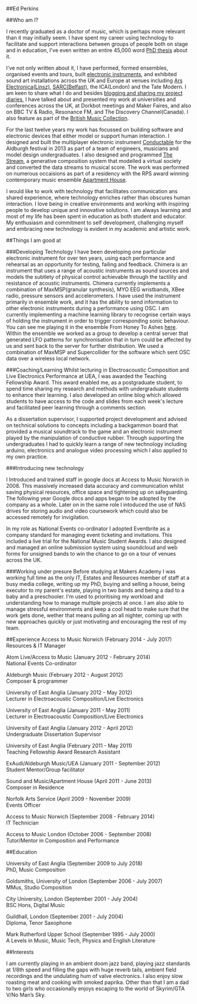 ##Ed Perkins



##Who am I?

I recently graduated as a doctor of music, which is perhaps more relevant than it may initially seem. I have spent my career using technology to facilitate and support interactions between groups of people both on stage and in education, I've even written an entire 45,000 word [PhD thesis](http://edperkins.co.uk/LEEP.pdf) about it. 

I've not only written about it, I have performed, formed ensembles, organised events and tours, built [electronic instruments](https://youtu.be/k81meVMH7uk), and exhibited sound art installations across the UK and Europe at venues including [Ars Electronica(Linsz)](https://youtu.be/9vhrE7nrzNY), [SARC(Belfast)](https://youtu.be/k81meVMH7uk), the ICA(London) and the Tate Modern. I am keen to share what I do and besides [blogging and sharing my project diaries](http://edperkins.tumblr.com/), I have talked about and presented my work at universities and conferences across the UK, at Dorkbot meetings and Maker Faires, and also on BBC TV & Radio, Resonance FM, and The Discovery Channel(Canada). I also feature as part of the [British Music Collection](https://britishmusiccollection.org.uk/composer/ed-perkins).


For the last twelve years my work has focussed on building software and electronic devices that either model or support human interaction. I designed and built the multiplayer electronic instrument [Conductable](https://youtu.be/s4AuEc8rVq0) for the Aldburgh festival in 2013 as part of a team of engineers, musicians and model design undergraduates. I also designed and programmed [The Stream](https://youtu.be/4APoBti_s44), a generative composition system that modelled a virtual society and converted the data streams to musical score. The work was performed on numerous occaisions as part of a residency with the RPS award winning contemporary music ensemble [Apartment House](http://www.apartmenthouse.co.uk/).

I would like to work with technology that facilitates communication ans shared experience, where technology enriches rather than obscures human interaction. I love being in creative environments and working with inspiring people to develop unique and innovative solutions. I am always learning and most of my life has been spent in education as both student and educator. My enthusiasm and commitment to self development, challenging myself and embracing new technology is evident in my academic and artistic work.


##Things I am good at

###Developing Technology
I have been developing one particular electronic instrument for over ten years, using each performance and rehearsal as an opportunity for testing, failing and feedback. Chimera is an instrument that uses a range of acoustic instruments as sound sources and models the subtlety of physical control achievable through the tactility and resistance of acoustic instruments. Chimera currently implements a combination of MaxMSP(granular synthesis), MYO EEG wristbands, XBee radio, pressure sensors and accelerometers. I have used the instrument primarily in ensemble work, and it has the ability to send information to other electronic instruments during a performance using OSC. I am currently implementing a machine learning library to recognise certain ways of holding the instrument in order to trigger corresponding sonic behaviour. You can see me playing it in the ensemble From Honey To Ashes [here](https://youtu.be/k81meVMH7uk). Within the ensemble we worked as a group to develop a central server that generated LFO patterns for synchronisation that in turn could be affected by us and sent back to the server for further distribution. We used a combination of MaxMSP and Supercollider for the software which sent OSC data over a wireless local network.

###Coaching/Learning
Whilst lecturing in Electroacoustic Composition and Live Electronics Performance at UEA, I was awarded the Teaching Fellowship Award. This award enabled me, as a postgraduate student, to spend time sharing my research and methods with undergraduate students to enhance their learning. I also developed an online blog which allowed students to have access to the code and slides from each week's lecture and facilitated peer learning through a comments section.

As a dissertation supervisor, I supported project development and advised on technical solutions to concepts including a backgammon board that provided a musical soundtrack to the game and an electronic instrument played by the manipulation of conductive rubber. Through supporting the undergraduates I had to quickly learn a range of new technology including arduino, electronics and analogue video processing which I also applied to my own practice.

###Introducing new technology

I Introduced and trained staff in google docs at Access to Music Norwich in 2008. This massively increased data accuracy and communication whilst saving physical resources, office space and tightening up on safeguarding. The following year Google docs and apps began to be adopted by the company as a whole. Later on in the same role I intoduced the use of NAS drives for storing audio and video coursework which could also be accessed remotely for invigilation.

In my role as National Events co-ordinator I adopted Eventbrite as a company standard for managing event ticketing and invitations. This included a live trial for the National Music Student Awards. I also designed and managed an online submission system using soundcloud and web forms for unsigned bands to win the chance to go on a tour of venues across the UK.

###Working under presure 
Before studying at Makers Academy I was working full time as the only IT, Estates and Resources member of staff at a busy media college, writing up my PhD, buying and selling a house, being executor to my parent's estate, playing in two bands and being a dad to a baby and a preschooler. I'm used to prioritising my workload and understanding how to manage multiple projects at once. I am also able to manage stressful environments and keep a cool head to make sure that the work gets done, wether that means pulling an all nighter,   coming up with new approaches quickly or just motivating and encouraging the rest of my team.


##Experience
Access to Music Norwich (February 2014 - July 2017)   
Resources & IT Manager

Atom Live/Access to Music (January 2012 - February 2014)  
National Events Co-ordinator

Aldeburgh Music (February 2012 - August 2012)   
Composer & programmer

University of East Anglia (January 2012 - May 2012)   
Lecturer in Electroacoustic Composition/Live Electronics

University of East Anglia (January 2011 - May 2011)   
Lecturer in Electroacoustic Composition/Live Electronics

University of East Anglia (January 2012 - April 2012)   
Undergraduate Dissertation Supervisor

University of East Anglia (February 2011 - May 2011)   
Teaching Fellowship Award Research Assistant

ExAudi/Aldeburgh Music/UEA (January 2011 - September 2012)   
Student Mentor/Group facilitator

Sound and Music/Apartment House (April 2011 - June 2013)   
Composer in Residence

Norfolk Arts Service (April 2009 - November 2009)   
Events Officer

Access to Music Norwich (September 2008 - February 2014)   
IT Technician

Access to Music London (October 2006 - September 2008)  
Tutor/Mentor in Composition and Performance  



##Education


University of East Anglia (September 2009 to July 2018)   
PhD, Music Composition

Goldsmiths, University of London (September 2006 - July 2007)   
MMus, Studio Composition

City University, London (September 2001 - July 2004)   
BSC Hons, Digital Music

Guildhall, London (September 2001 - July 2004)   
Diploma, Tenor Saxophone

Mark Rutherford Upper School (September 1995 - July 2000)   
A Levels in Music, Music Tech, Physics and English Literature

##Interests

I am currently playing in an ambient doom jazz band, playing jazz standards at 1/8th speed and filling the gaps with huge reverb tails, ambient field recordings and the undulating hum of valve electronics.  I also enjoy slow roasting meat and cooking with smoked paprika. Other than that I am a dad to two girls who occasionally enjoys escaping to the world of Skyrim/GTA V/No Man’s Sky.
